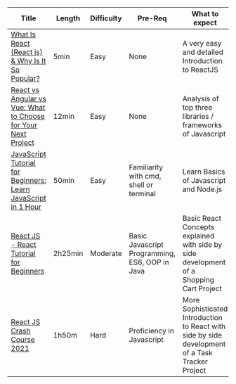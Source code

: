 | Title | Length | Difficulty | Pre-Req | What to expect |
|-------| -------|--------------|---------------|---|
| [What Is React (React js) & Why Is It So Popular?](https://yewtu.be/watch?v=N3AkSS5hXMA) | 5min | Easy | None | A very easy and detailed Introduction to ReactJS |
| [React vs Angular vs Vue: What to Choose for Your Next Project](https://yewtu.be/watch?v=i8xsbYgMiBs) | 12min | Easy  | None | Analysis of top three libraries / frameworks of Javascript |
|[JavaScript Tutorial for Beginners: Learn JavaScript in 1 Hour](https://yewtu.be/watch?v=W6NZfCO5SIk)|50min|Easy|Familiarity with cmd, shell or terminal|Learn Basics of Javascript and Node.js|
| [React JS - React Tutorial for Beginners](https://yewtu.be/watch?v=Ke90Tje7VS0) | 2h25min | Moderate | Basic Javascript Programming, ES6, OOP in Java | Basic React Concepts explained with side by side development of a Shopping Cart Project  |
| [React JS Crash Course 2021](https://yewtu.be/watch?v=w7ejDZ8SWv8) | 1h50m | Hard | Proficiency in Javascript | More Sophisticated Introduction to React with side by side development of a Task Tracker Project |
